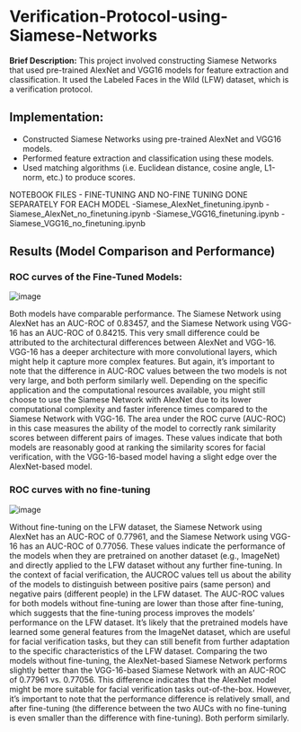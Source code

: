 # Verification-Protocol-using-Siamese-Networks

**Brief Description:** This project involved constructing Siamese Networks that used pre-trained AlexNet and VGG16 models for feature extraction and classification. It used the Labeled Faces in the Wild (LFW) dataset, which is a verification protocol.

## Implementation:
* Constructed Siamese Networks using pre-trained AlexNet and VGG16 models.
* Performed feature extraction and classification using these models.
* Used matching algorithms (i.e. Euclidean distance, cosine angle, L1-norm, etc.) to produce scores.

NOTEBOOK FILES - FINE-TUNING AND NO-FINE TUNING DONE SEPARATELY FOR EACH MODEL
-Siamese_AlexNet_finetuning.ipynb
-Siamese_AlexNet_no_finetuning.ipynb
-Siamese_VGG16_finetuning.ipynb
-Siamese_VGG16_no_finetuning.ipynb


## Results (Model Comparison and Performance)

### ROC curves of the Fine-Tuned Models:
![image](https://github.com/travislatchman/Verification-Protocol-using-Siamese-Networks/assets/32372013/4bb2f03d-2148-4fd9-a3df-1144047b2cde)  

Both models have comparable performance. The Siamese Network using AlexNet has an AUC-ROC of
0.83457, and the Siamese Network using VGG-16 has an AUC-ROC of 0.84215. This very small difference
could be attributed to the architectural differences between AlexNet and VGG-16. VGG-16 has a deeper
architecture with more convolutional layers, which might help it capture more complex features. But again,
it’s important to note that the difference in AUC-ROC values between the two models is not very large,
and both perform similarly well. Depending on the specific application and the computational resources
available, you might still choose to use the Siamese Network with AlexNet due to its lower computational
complexity and faster inference times compared to the Siamese Network with VGG-16. The area under the
ROC curve (AUC-ROC) in this case measures the ability of the model to correctly rank similarity scores
between different pairs of images. These values indicate that both models are reasonably good at ranking
the similarity scores for facial verification, with the VGG-16-based model having a slight edge over the
AlexNet-based model.

### ROC curves with no fine-tuning
![image](https://github.com/travislatchman/Verification-Protocol-using-Siamese-Networks/assets/32372013/41f876c6-6149-4d40-8b66-ffceb76cefc0)  

Without fine-tuning on the LFW dataset, the Siamese Network using AlexNet has an AUC-ROC of
0.77961, and the Siamese Network using VGG-16 has an AUC-ROC of 0.77056. These values indicate
the performance of the models when they are pretrained on another dataset (e.g., ImageNet) and directly
applied to the LFW dataset without any further fine-tuning. In the context of facial verification, the AUCROC values tell us about the ability of the models to distinguish between positive pairs (same person)
and negative pairs (different people) in the LFW dataset. The AUC-ROC values for both models without
fine-tuning are lower than those after fine-tuning, which suggests that the fine-tuning process improves the
models’ performance on the LFW dataset. It’s likely that the pretrained models have learned some general
features from the ImageNet dataset, which are useful for facial verification tasks, but they can still benefit
from further adaptation to the specific characteristics of the LFW dataset. Comparing the two models
without fine-tuning, the AlexNet-based Siamese Network performs slightly better than the VGG-16-based
Siamese Network with an AUC-ROC of 0.77961 vs. 0.77056. This difference indicates that the AlexNet
model might be more suitable for facial verification tasks out-of-the-box. However, it’s important to note
that the performance difference is relatively small, and after fine-tuning (the difference between the two
AUCs with no fine-tuning is even smaller than the difference with fine-tuning). Both perform similarly.
